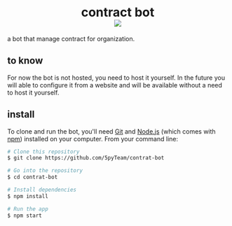 
<h1 align="center">
  <br>
   contract bot
   <br>
   <a href="https://www.paypal.me/yoyozbi">
    <img src="https://img.shields.io/badge/$-donate-ff69b4.svg?maxAge=2592000&amp;style=flat">
  </a>
</h1>
a bot that manage contract for organization.

## to know
For now the bot is not hosted, you need to host it yourself. In the future you will able to configure it from a website and will be available without a need to host it yourself.

## install
To clone and run the bot, you'll need [Git](https://git-scm.com) and [Node.js](https://nodejs.org/en/download/) (which comes with [npm](http://npmjs.com)) installed on your computer. From your command line:

```bash
# Clone this repository
$ git clone https://github.com/5pyTeam/contrat-bot

# Go into the repository
$ cd contrat-bot

# Install dependencies
$ npm install

# Run the app
$ npm start
```
